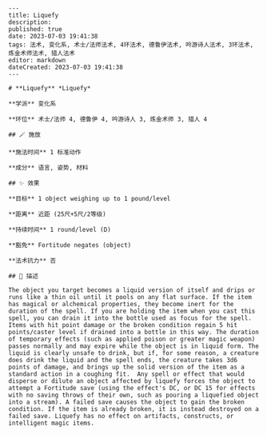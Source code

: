 
    ---
    title: Liquefy
    description: 
    published: true
    date: 2023-07-03 19:41:38
    tags: 法术, 变化系, 术士/法师法术, 4环法术, 德鲁伊法术, 吟游诗人法术, 3环法术, 炼金术师法术, 猎人法术
    editor: markdown
    dateCreated: 2023-07-03 19:41:38
    ---

    # **Liquefy** *Liquefy*

    **学派** 变化系 

    **环位** 术士/法师 4, 德鲁伊 4, 吟游诗人 3, 炼金术师 3, 猎人 4

    ## 🪄 施放

    **施法时间** 1 标准动作

    **成分** 语言, 姿势, 材料

    ## ✨ 效果 

    **目标** 1 object weighing up to 1 pound/level 

    **距离** 近距 (25尺+5尺/2等级)  

    **持续时间** 1 round/level (D) 

    **豁免** Fortitude negates (object)

    **法术抗力** 否

    ## 📖 描述

    The object you target becomes a liquid version of itself and drips or runs like a thin oil until it pools on any flat surface. If the item has magical or alchemical properties, they become inert for the duration of the spell. If you are holding the item when you cast this spell, you can drain it into the bottle used as focus for the spell. Items with hit point damage or the broken condition regain 5 hit points/caster level if drained into a bottle in this way. The duration of temporary effects (such as applied poison or greater magic weapon) passes normally and may expire while the object is in liquid form. The liquid is clearly unsafe to drink, but if, for some reason, a creature does drink the liquid and the spell ends, the creature takes 3d6 points of damage, and brings up the solid version of the item as a standard action in a coughing fit.  Any spell or effect that would disperse or dilute an object affected by liquefy forces the object to attempt a Fortitude save (using the effect's DC, or DC 15 for effects with no saving throws of their own, such as pouring a liquefied object into a stream). A failed save causes the object to gain the broken condition. If the item is already broken, it is instead destroyed on a failed save. Liquefy has no effect on artifacts, constructs, or intelligent magic items.
    